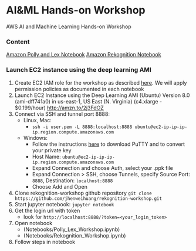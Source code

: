# AI&ML Hands-on Workshop
AWS AI and Machine Learning Hands-on Workshop

### Content

[Amazon Polly and Lex Notebook](Notebooks/Polly_Lex_Workshop.ipynb)
[Amazon Rekognition Notebook](Notebooks/Rekognition_Workshop.ipynb)

### Launch EC2 instance using the deep learning AMI

1. Create EC2 IAM role for the workshop as described [here](http://docs.aws.amazon.com/AWSEC2/latest/UserGuide/iam-roles-for-amazon-ec2.html#create-iam-role). We will apply permission policies as documented in each notebook
2. Launch EC2 Instance using the Deep Learning AMI (Ubuntu) Version 8.0 (ami-dff741a0) in us-east-1, US East (N. Virginia) (c4.xlarge - $0.199/hour) http://amzn.to/2j3FdOZ
3. Connect via SSH and tunnel port 8888:
    * Linux, Mac:
        - `ssh -i user.pem -L 8888:localhost:8888 ubuntu@ec2-ip-ip-ip-ip.region.compute.amazonaws.com`
    * Windows: 
        - Follow the instructions [here](http://docs.aws.amazon.com/AWSEC2/latest/UserGuide/putty.html) to download PuTTY and to convert your private key
        - Host Name: `ubuntu@ec2-ip-ip-ip-ip.region.compute.amazonaws.com`
        - Expand Connection and choose Auth, select your .ppk file
        - Expand Connection > SSH, choose Tunnels, specify Source Port: `8888`, Destination: `localhost:8888`
        - Choose Add and Open
4. Clone rekognition-workshop github repository `git clone https://github.com/jhenweihuang/rekognition-workshop.git`
5. Start jupyter notebook: `jupyter notebook`
6. Get the login url with token
    * look for `http://localhost:8888/?token=<your_login_token>`
7. Open notebook 
    * (Notebooks/Polly_Lex_Workshop.ipynb)
    * (Notebooks/Rekognition_Workshop.ipynb)
8. Follow steps in notebook

